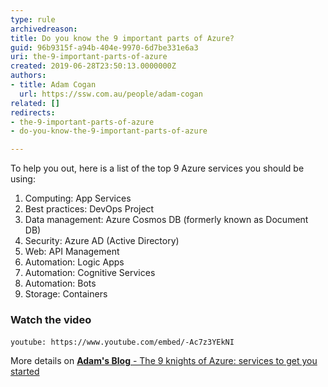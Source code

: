 ```yaml
---
type: rule
archivedreason: 
title: Do you know the 9 important parts of Azure?
guid: 96b9315f-a94b-404e-9970-6d7be331e6a3
uri: the-9-important-parts-of-azure
created: 2019-06-28T23:50:13.0000000Z
authors:
- title: Adam Cogan
  url: https://ssw.com.au/people/adam-cogan
related: []
redirects:
- the-9-important-parts-of-azure
- do-you-know-the-9-important-parts-of-azure

---
```


To help you out, here is a list of the top 9 Azure services you should be using:

<!--endintro-->

1. Computing: App Services
2. Best practices: DevOps Project
3. Data management: Azure Cosmos DB (formerly known as Document DB)
4. Security: Azure AD (Active Directory)
5. Web: API Management
6. Automation: Logic Apps
7. Automation: Cognitive Services
8. Automation: Bots
9. Storage: Containers



### Watch the video


`youtube: https://www.youtube.com/embed/-Ac7z3YEkNI`
 






More details on [**Adam's Blog** - The 9 knights of Azure: services to get you started](https&#58;//adamcogan.com/2018/06/07/9-knights-azure-services-get-started/)
